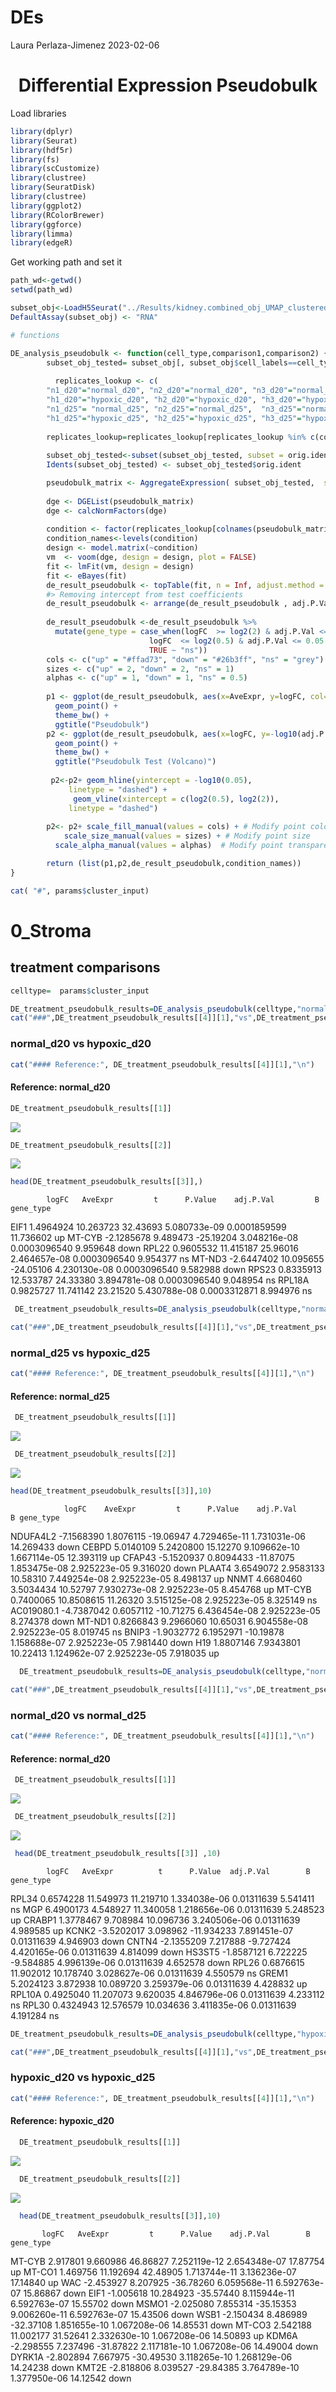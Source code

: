 DEs
================
Laura Perlaza-Jimenez
2023-02-06

<h1 align="center">
Differential Expression Pseudobulk
</h1>

Load libraries

``` r
library(dplyr)
library(Seurat)
library(hdf5r)
library(fs)
library(scCustomize)
library(clustree)
library(SeuratDisk)
library(clustree)
library(ggplot2)
library(RColorBrewer)
library(ggforce)
library(limma)
library(edgeR)
```

Get working path and set it

``` r
path_wd<-getwd()
setwd(path_wd)
```

``` r
subset_obj<-LoadH5Seurat("../Results/kidney.combined_obj_UMAP_clustered_finalnames.h5seurat")
DefaultAssay(subset_obj) <- "RNA"
```

``` r
# functions

DE_analysis_pseudobulk <- function(cell_type,comparison1,comparison2) {
        subset_obj_tested= subset_obj[, subset_obj$cell_labels==cell_type] #change this column name for your clusters labels wherever they are
        
          replicates_lookup <- c(
        "n1_d20"="normal_d20", "n2_d20"="normal_d20", "n3_d20"="normal_d20",
        "h1_d20"="hypoxic_d20", "h2_d20"="hypoxic_d20", "h3_d20"="hypoxic_d20", 
        "n1_d25"= "normal_d25", "n2_d25"="normal_d25",  "n3_d25"="normal_d25",
        "h1_d25"="hypoxic_d25", "h2_d25"="hypoxic_d25", "h3_d25"="hypoxic_d25")
                
        replicates_lookup=replicates_lookup[replicates_lookup %in% c(comparison1,comparison2)]
        
        subset_obj_tested<-subset(subset_obj_tested, subset = orig.ident %in% c(names(replicates_lookup)))
        Idents(subset_obj_tested) <- subset_obj_tested$orig.ident

        pseudobulk_matrix <- AggregateExpression( subset_obj_tested,  slot = 'counts', assays='RNA' )[['RNA']]
        
        dge <- DGEList(pseudobulk_matrix)
        dge <- calcNormFactors(dge)
 
        condition <- factor(replicates_lookup[colnames(pseudobulk_matrix)],levels=c(comparison1,comparison2))
        condition_names<-levels(condition)
        design <- model.matrix(~condition)
        vm  <- voom(dge, design = design, plot = FALSE)
        fit <- lmFit(vm, design = design)
        fit <- eBayes(fit)
        de_result_pseudobulk <- topTable(fit, n = Inf, adjust.method = "BH")
        #> Removing intercept from test coefficients
        de_result_pseudobulk <- arrange(de_result_pseudobulk , adj.P.Val)
        
        de_result_pseudobulk <-de_result_pseudobulk %>%
          mutate(gene_type = case_when(logFC  >= log2(2) & adj.P.Val <= 0.05 ~ "up",
                               logFC  <= log2(0.5) & adj.P.Val <= 0.05 ~ "down",
                               TRUE ~ "ns"))  
        cols <- c("up" = "#ffad73", "down" = "#26b3ff", "ns" = "grey") 
        sizes <- c("up" = 2, "down" = 2, "ns" = 1) 
        alphas <- c("up" = 1, "down" = 1, "ns" = 0.5)
        
        p1 <- ggplot(de_result_pseudobulk, aes(x=AveExpr, y=logFC, col=adj.P.Val < 0.05, fill = gene_type)) +
          geom_point() +
          theme_bw() +
          ggtitle("Pseudobulk")
        p2 <- ggplot(de_result_pseudobulk, aes(x=logFC, y=-log10(adj.P.Val), col = gene_type)) +
          geom_point() +
          theme_bw() +
          ggtitle("Pseudobulk Test (Volcano)")
          
         p2<-p2+ geom_hline(yintercept = -log10(0.05),
             linetype = "dashed") + 
              geom_vline(xintercept = c(log2(0.5), log2(2)),
             linetype = "dashed")   
         
        p2<- p2+ scale_fill_manual(values = cols) + # Modify point colour
            scale_size_manual(values = sizes) + # Modify point size
          scale_alpha_manual(values = alphas)  # Modify point transparency

        return (list(p1,p2,de_result_pseudobulk,condition_names))
}
```

``` r
cat( "#", params$cluster_input)
```

# 0_Stroma

## treatment comparisons

``` r
celltype=  params$cluster_input
```

``` r
DE_treatment_pseudobulk_results=DE_analysis_pseudobulk(celltype,"normal_d20","hypoxic_d20")
cat("###",DE_treatment_pseudobulk_results[[4]][1],"vs",DE_treatment_pseudobulk_results[[4]][2],"\n")
```

### normal_d20 vs hypoxic_d20

``` r
cat("#### Reference:", DE_treatment_pseudobulk_results[[4]][1],"\n")
```

#### Reference: normal_d20

``` r
DE_treatment_pseudobulk_results[[1]]
```

![](./0_StromaPseudobulk_files/figure-gfm/unnamed-chunk-7-1.png)<!-- -->

``` r
DE_treatment_pseudobulk_results[[2]]
```

![](./0_StromaPseudobulk_files/figure-gfm/unnamed-chunk-7-2.png)<!-- -->

``` r
head(DE_treatment_pseudobulk_results[[3]],)
```

            logFC   AveExpr         t      P.Value    adj.P.Val         B gene_type

EIF1 1.4964924 10.263723 32.43693 5.080733e-09 0.0001859599 11.736602 up
MT-CYB -2.1285678 9.489473 -25.19204 3.048216e-08 0.0003096540 9.959648
down RPL22 0.9605532 11.415187 25.96016 2.464657e-08 0.0003096540
9.954377 ns MT-ND3 -2.6447402 10.095655 -24.05106 4.230130e-08
0.0003096540 9.582988 down RPS23 0.8335913 12.533787 24.33380
3.894781e-08 0.0003096540 9.048954 ns RPL18A 0.9825727 11.741142
23.21520 5.430788e-08 0.0003312871 8.994976 ns

``` r
 DE_treatment_pseudobulk_results=DE_analysis_pseudobulk(celltype,"normal_d25","hypoxic_d25")

cat("###",DE_treatment_pseudobulk_results[[4]][1],"vs",DE_treatment_pseudobulk_results[[4]][2],"\n")
```

### normal_d25 vs hypoxic_d25

``` r
cat("#### Reference:", DE_treatment_pseudobulk_results[[4]][1],"\n")
```

#### Reference: normal_d25

``` r
 DE_treatment_pseudobulk_results[[1]]
```

![](./0_StromaPseudobulk_files/figure-gfm/unnamed-chunk-8-1.png)<!-- -->

``` r
 DE_treatment_pseudobulk_results[[2]]
```

![](./0_StromaPseudobulk_files/figure-gfm/unnamed-chunk-8-2.png)<!-- -->

``` r
head(DE_treatment_pseudobulk_results[[3]],10)
```

                logFC    AveExpr         t      P.Value    adj.P.Val         B gene_type

NDUFA4L2 -7.1568390 1.8076115 -19.06947 4.729465e-11 1.731031e-06
14.269433 down CEBPD 5.0140109 5.2420800 15.12270 9.109662e-10
1.667114e-05 12.393119 up CFAP43 -5.1520937 0.8094433 -11.87075
1.853475e-08 2.925223e-05 9.316020 down PLAAT4 3.6549072 2.9583133
10.58310 7.449254e-08 2.925223e-05 8.498137 up NNMT 4.6680460 3.5034434
10.52797 7.930273e-08 2.925223e-05 8.454768 up MT-CYB 0.7400065
10.8508615 11.26320 3.515125e-08 2.925223e-05 8.325149 ns AC019080.1
-4.7387042 0.6057112 -10.71275 6.436454e-08 2.925223e-05 8.274378 down
MT-ND1 0.8266843 9.2966060 10.65031 6.904558e-08 2.925223e-05 8.019745
ns BNIP3 -1.9032772 6.1952971 -10.19878 1.158688e-07 2.925223e-05
7.981440 down H19 1.8807146 7.9343801 10.22413 1.124962e-07 2.925223e-05
7.918035 up

``` r
  DE_treatment_pseudobulk_results=DE_analysis_pseudobulk(celltype,"normal_d20","normal_d25")

cat("###",DE_treatment_pseudobulk_results[[4]][1],"vs",DE_treatment_pseudobulk_results[[4]][2],"\n")
```

### normal_d20 vs normal_d25

``` r
cat("#### Reference:", DE_treatment_pseudobulk_results[[4]][1],"\n")
```

#### Reference: normal_d20

``` r
 DE_treatment_pseudobulk_results[[1]]
```

![](./0_StromaPseudobulk_files/figure-gfm/unnamed-chunk-9-1.png)<!-- -->

``` r
 DE_treatment_pseudobulk_results[[2]]
```

![](./0_StromaPseudobulk_files/figure-gfm/unnamed-chunk-9-2.png)<!-- -->

``` r
 head(DE_treatment_pseudobulk_results[[3]] ,10)
```

            logFC   AveExpr          t      P.Value  adj.P.Val        B gene_type

RPL34 0.6574228 11.549973 11.219710 1.334038e-06 0.01311639 5.541411 ns
MGP 6.4900173 4.548927 11.340058 1.218656e-06 0.01311639 5.248523 up
CRABP1 1.3778467 9.708984 10.096736 3.240506e-06 0.01311639 4.989585 up
KCNK2 -3.5202017 3.098962 -11.934233 7.891451e-07 0.01311639 4.946903
down CNTN4 -2.1355209 7.217888 -9.727424 4.420165e-06 0.01311639
4.814099 down HS3ST5 -1.8587121 6.722225 -9.584885 4.996139e-06
0.01311639 4.652578 down RPL26 0.6876615 11.902012 10.178740
3.028627e-06 0.01311639 4.550579 ns GREM1 5.2024123 3.872938 10.089720
3.259379e-06 0.01311639 4.428832 up RPL10A 0.4925040 11.207073 9.620035
4.846796e-06 0.01311639 4.233112 ns RPL30 0.4324943 12.576579 10.034636
3.411835e-06 0.01311639 4.191284 ns

``` r
DE_treatment_pseudobulk_results=DE_analysis_pseudobulk(celltype,"hypoxic_d20","hypoxic_d25")

cat("###",DE_treatment_pseudobulk_results[[4]][1],"vs",DE_treatment_pseudobulk_results[[4]][2],"\n")
```

### hypoxic_d20 vs hypoxic_d25

``` r
cat("#### Reference:", DE_treatment_pseudobulk_results[[4]][1],"\n")
```

#### Reference: hypoxic_d20

``` r
  DE_treatment_pseudobulk_results[[1]]
```

![](./0_StromaPseudobulk_files/figure-gfm/unnamed-chunk-10-1.png)<!-- -->

``` r
  DE_treatment_pseudobulk_results[[2]]
```

![](./0_StromaPseudobulk_files/figure-gfm/unnamed-chunk-10-2.png)<!-- -->

``` r
  head(DE_treatment_pseudobulk_results[[3]],10)
```

           logFC   AveExpr         t      P.Value    adj.P.Val        B gene_type

MT-CYB 2.917801 9.660986 46.86827 7.252119e-12 2.654348e-07 17.87754 up
MT-CO1 1.469756 11.192694 42.48905 1.713744e-11 3.136236e-07 17.14840 up
WAC -2.453927 8.207925 -36.78260 6.059568e-11 6.592763e-07 15.86867 down
EIF1 -1.005618 10.284923 -35.57440 8.115944e-11 6.592763e-07 15.55702
down MSMO1 -2.025080 7.855314 -35.15353 9.006260e-11 6.592763e-07
15.43506 down WSB1 -2.150434 8.486989 -32.37108 1.851655e-10
1.067208e-06 14.85531 down MT-CO3 2.542188 11.002177 31.52641
2.332630e-10 1.067208e-06 14.50893 up KDM6A -2.298555 7.237496 -31.87822
2.117181e-10 1.067208e-06 14.49004 down DYRK1A -2.802894 7.667975
-30.49530 3.118265e-10 1.268129e-06 14.24238 down KMT2E -2.818806
8.039527 -29.84385 3.764789e-10 1.377950e-06 14.12542 down
